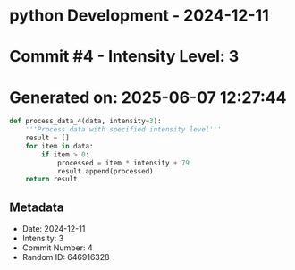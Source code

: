﻿# python Development - 2024-12-11
# Commit #4 - Intensity Level: 3
# Generated on: 2025-06-07 12:27:44
```python
def process_data_4(data, intensity=3):
    '''Process data with specified intensity level'''
    result = []
    for item in data:
        if item > 0:
            processed = item * intensity + 79
            result.append(processed)
    return result
```
## Metadata
- Date: 2024-12-11
- Intensity: 3
- Commit Number: 4
- Random ID: 646916328
